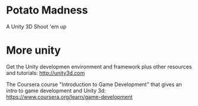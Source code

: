 # Potato Madness
A Unity 3D Shoot 'em up

# More unity
Get the Unity developmen environment and framework plus other resources and tutorials: http://unity3d.com

The Coursera course "Introduction to Game Development" that gives an intro to game development and Unity 3d: https://www.coursera.org/learn/game-development
